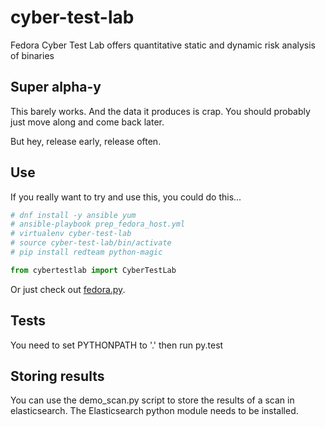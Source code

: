# cyber-test-lab
Fedora Cyber Test Lab offers quantitative static and dynamic risk analysis of binaries

## Super alpha-y
This barely works. And the data it produces is crap. You should probably just move along and come back later.

But hey, release early, release often.

## Use

If you really want to try and use this, you could do this...

```python
# dnf install -y ansible yum
# ansible-playbook prep_fedora_host.yml
# virtualenv cyber-test-lab
# source cyber-test-lab/bin/activate
# pip install redteam python-magic

from cybertestlab import CyberTestLab
```

Or just check out [fedora.py](https://github.com/fedoraredteam/cyber-test-lab/blob/master/fedora.py).

## Tests
You need to set PYTHONPATH to '.' then run py.test

## Storing results
You can use the demo_scan.py script to store the results of a scan in
elasticsearch. The Elasticsearch python module needs to be installed.

